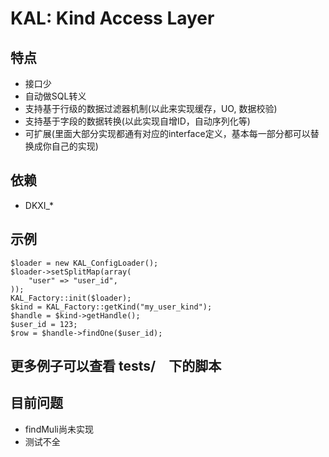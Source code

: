 # KAL: Kind Access Layer

## 特点
- 接口少
- 自动做SQL转义
- 支持基于行级的数据过滤器机制(以此来实现缓存，UO, 数据校验)
- 支持基于字段的数据转换(以此实现自增ID，自动序列化等)
- 可扩展(里面大部分实现都通有对应的interface定义，基本每一部分都可以替换成你自己的实现)

## 依赖
- DKXI_*

## 示例
```
$loader = new KAL_ConfigLoader();
$loader->setSplitMap(array(
    "user" => "user_id",
));
KAL_Factory::init($loader);
$kind = KAL_Factory::getKind("my_user_kind");
$handle = $kind->getHandle();
$user_id = 123;
$row = $handle->findOne($user_id);
```
## 更多例子可以查看 tests/　下的脚本

## 目前问题
- findMuli尚未实现
- 测试不全

